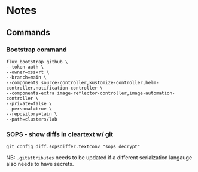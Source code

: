 # Notes
## Commands
### Bootstrap command
```
flux bootstrap github \
--token-auth \
--owner=xssxrt \
--branch=main \
--components source-controller,kustomize-controller,helm-controller,notification-controller \
--components-extra image-reflector-controller,image-automation-controller \
--private=false \
--personal=true \
--repository=lain \
--path=clusters/lab
```

### SOPS - show diffs in cleartext w/ git
```
git config diff.sopsdiffer.textconv "sops decrypt"
```
NB: `.gitattributes` needs to be updated if a different serialzation langauge also needs to have secrets.

